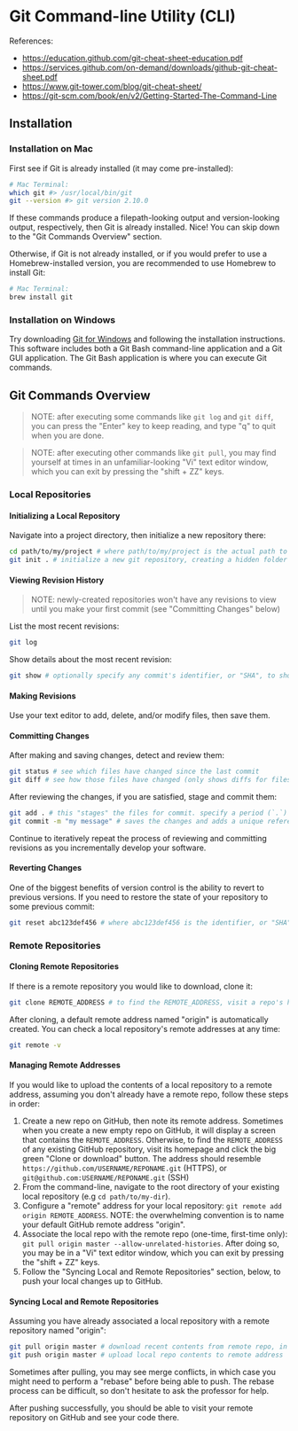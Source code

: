 # Git Command-line Utility (CLI)

References:

  + https://education.github.com/git-cheat-sheet-education.pdf
  + https://services.github.com/on-demand/downloads/github-git-cheat-sheet.pdf
  + https://www.git-tower.com/blog/git-cheat-sheet/
  + https://git-scm.com/book/en/v2/Getting-Started-The-Command-Line

## Installation

### Installation on Mac

First see if Git is already installed (it may come pre-installed):

```sh
# Mac Terminal:
which git #> /usr/local/bin/git
git --version #> git version 2.10.0
```

If these commands produce a filepath-looking output and version-looking output, respectively, then Git is already installed. Nice! You can skip down to the "Git Commands Overview" section.

Otherwise, if Git is not already installed, or if you would prefer to use a Homebrew-installed version, you are recommended to use Homebrew to install Git:

```sh
# Mac Terminal:
brew install git
```

### Installation on Windows

Try downloading [Git for Windows](https://gitforwindows.org/) and following the installation instructions. This software includes both a Git Bash command-line application and a Git GUI application. The Git Bash application is where you can execute Git commands.











## Git Commands Overview

> NOTE: after executing some commands like `git log` and `git diff`, you can press the "Enter" key to keep reading, and type "q" to quit when you are done.

> NOTE: after executing other commands like `git pull`, you may find yourself at times in an unfamiliar-looking "Vi" text editor window, which you can exit by pressing the "shift + ZZ" keys.

### Local Repositories

#### Initializing a Local Repository

Navigate into a project directory, then initialize a new repository there:

```sh
cd path/to/my/project # where path/to/my/project is the actual path to your project directory
git init . # initialize a new git repository, creating a hidden folder called .git in your project's root directory
```

#### Viewing Revision History

> NOTE: newly-created repositories won't have any revisions to view until you make your first commit (see "Committing Changes" below)

List the most recent revisions:

```sh
git log
```

Show details about the most recent revision:

```sh
git show # optionally specify any commit's identifier, or "SHA", to show that specific commit (e.g. `git show a5290eda34e9e0d89b90ae1cc01afe7753c294b8`)
```

#### Making Revisions

Use your text editor to add, delete, and/or modify files, then save them.

#### Committing Changes

After making and saving changes, detect and review them:

```sh
git status # see which files have changed since the last commit
git diff # see how those files have changed (only shows diffs for files that existed during the last version, not for newly created files)
```

After reviewing the changes, if you are satisfied, stage and commit them:

```sh
git add . # this "stages" the files for commit. specify a period (`.`) to add all changed files, or specify a single filename to add only that file (e.g. `git add path/to/file.py`)
git commit -m "my message" # saves the changes and adds a unique reference identifier for this particular version
```

Continue to iteratively repeat the process of reviewing and committing revisions as you incrementally develop your software.

#### Reverting Changes

One of the biggest benefits of version control is the ability to revert to previous versions. If you need to restore the state of your repository to some previous commit:

```sh
git reset abc123def456 # where abc123def456 is the identifier, or "SHA", of the commit you would like to revert to
```

### Remote Repositories

#### Cloning Remote Repositories

If there is a remote repository you would like to download, clone it:

```sh
git clone REMOTE_ADDRESS # to find the REMOTE_ADDRESS, visit a repo's homepage on GitHub and click the big green button on the right side that says "Clone or download". The address should resemble https://github.com/USERNAME/REPONAME.git (HTTPS), or `git@github.com:USERNAME/REPONAME.git` (SSH)
```

After cloning, a default remote address named "origin" is automatically created. You can check a local repository's remote addresses at any time:

```sh
git remote -v
```

#### Managing Remote Addresses

If you would like to upload the contents of a local repository to a remote address, assuming you don't already have a remote repo, follow these steps in order:

  1. Create a new repo on GitHub, then note its remote address. Sometimes when you create a new empty repo on GitHub, it will display a screen that contains the `REMOTE_ADDRESS`. Otherwise, to find the `REMOTE_ADDRESS` of any existing GitHub repository, visit its homepage and click the big green "Clone or download" button. The address should resemble `https://github.com/USERNAME/REPONAME.git` (HTTPS), or `git@github.com:USERNAME/REPONAME.git` (SSH)
  2. From the command-line, navigate to the root directory of your existing local repository (e.g `cd path/to/my-dir`).
  3. Configure a "remote" address for your local repository: `git remote add origin REMOTE_ADDRESS`. NOTE: the overwhelming convention is to name your default GitHub remote address "origin".
  4. Associate the local repo with the remote repo (one-time, first-time only): `git pull origin master --allow-unrelated-histories`. After doing so, you may be in a "Vi" text editor window, which you can exit by pressing the "shift + ZZ" keys.
  5. Follow the "Syncing Local and Remote Repositories" section, below, to push your local changes up to GitHub.

#### Syncing Local and Remote Repositories

Assuming you have already associated a local repository with a remote repository named "origin":

```sh
git pull origin master # download recent contents from remote repo, in case changes have been made to the remote repository since you last pushed.
git push origin master # upload local repo contents to remote address
```

Sometimes after pulling, you may see merge conflicts, in which case you might need to perform a "rebase" before being able to push. The rebase process can be difficult, so don't hesitate to ask the professor for help.

After pushing successfully, you should be able to visit your remote repository on GitHub and see your code there.
